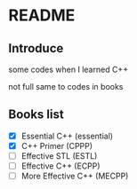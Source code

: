 # README

## Introduce

some codes when I learned C++

not full same to codes in books

## Books list

- [x] Essential C++ (essential)
- [x] C++ Primer (CPPP)
- [ ] Effective STL (ESTL)
- [ ] Effective C++ (ECPP)
- [ ] More Effective C++ (MECPP)
